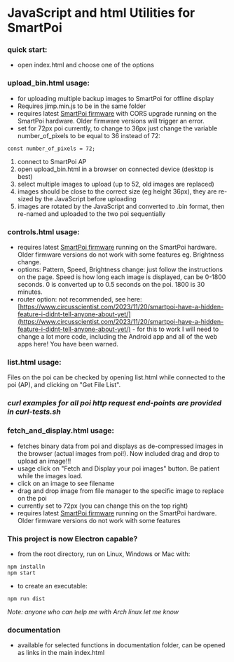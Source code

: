 # JavaScript and html Utilities for SmartPoi 
### quick start: 
- open index.html and choose one of the options

### upload_bin.html usage: 
- for uploading multiple backup images to SmartPoi for offline display
- Requires jimp.min.js to be in the same folder
- requires latest [SmartPoi firmware](https://github.com/tomjuggler/SmartPoi-Firmware) with CORS upgrade running on the SmartPoi hardware. Older firmware versions will trigger an error. 
- set for 72px poi currently, to change to 36px just change the variable number_of_pixels to be equal to 36 instead of 72: 
```
const number_of_pixels = 72;
```

1. connect to SmartPoi AP
2. open upload_bin.html in a browser on connected device (desktop is best)
3. select multiple images to upload (up to 52, old images are replaced) 
4. images should be close to the correct size (eg height 36px), they are re-sized by the JavaScript before uploading
5. images are rotated by the JavaScript and converted to .bin format, then re-named and uploaded to the two poi sequentially

### controls.html usage: 
- requires latest [SmartPoi firmware](https://github.com/tomjuggler/SmartPoi-Firmware) running on the SmartPoi hardware. Older firmware versions do not work with some features eg. Brightness change.
- options: Pattern, Speed, Brightness change: just follow the instructions on the page. Speed is how long each image is displayed, can be 0-1800 seconds. 0 is converted up to 0.5 seconds on the poi. 1800 is 30 minutes. 
- router option: not recommended, see here: [https://www.circusscientist.com/2023/11/20/smartpoi-have-a-hidden-feature-i-didnt-tell-anyone-about-yet/](https://www.circusscientist.com/2023/11/20/smartpoi-have-a-hidden-feature-i-didnt-tell-anyone-about-yet/) - for this to work I will need to change a lot more code, including the Android app and all of the web apps here! You have been warned.

### list.html usage: 
Files on the poi can be checked by opening list.html while connected to the poi (AP), and clicking on "Get File List". 

### *curl examples for all poi http request end-points are provided in curl-tests.sh*

### fetch_and_display.html usage:
- fetches binary data from poi and displays as de-compressed images in the browser (actual images from poi!). Now included drag and drop to upload an image!!! 
- usage click on "Fetch and Display your poi images" button. Be patient while the images load. 
- click on an image to see filename
- drag and drop image from file manager to the specific image  to replace on the poi
- currently set to 72px (you can change this on the top right)
- requires latest [SmartPoi firmware](https://github.com/tomjuggler/SmartPoi-Firmware) running on the SmartPoi hardware. Older firmware versions do not work with some features

### This project is now Electron capable? 
- from the root directory, run on Linux, Windows or Mac with: 
```
npm installn
npm start
```
- to create an executable: 
``` 
npm run dist 
```
*Note: anyone who can help me with Arch linux let me know*

### documentation
- available for selected functions in documentation folder, can be opened as links in the main index.html